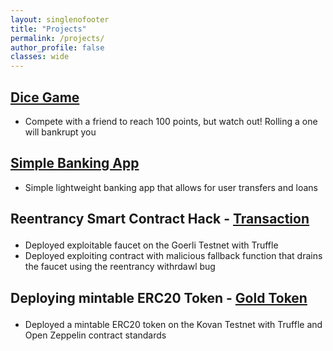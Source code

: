 ```yaml
---
layout: singlenofooter
title: "Projects"
permalink: /projects/
author_profile: false
classes: wide
---
```


## [Dice Game](https://drblessing.github.io/dice/)

- Compete with a friend to reach 100 points, but watch out! Rolling a one will bankrupt you

## [Simple Banking App](https://drblessing.github.io/bankist/)

- Simple lightweight banking app that allows for user transfers and loans

## <p>Reentrancy Smart Contract Hack - <a href="https://goerli.etherscan.io/tx/0xa5de2ec424f89dc06c2dcb5b2dace63fe6b0dca260268945bc5e19466d2260d5">Transaction</a></p>

- Deployed exploitable faucet on the Goerli Testnet with Truffle
- Deployed exploiting contract with malicious fallback function that drains the faucet using the reentrancy withrdawl bug

## <p>Deploying mintable ERC20 Token - <a href="https://kovan.etherscan.io/address/0xcaf3bae1b73fb80722d00ddb1f3edd76c1bf9a17">Gold Token</a></p>

- Deployed a mintable ERC20 token on the Kovan Testnet with Truffle and Open Zeppelin contract standards
